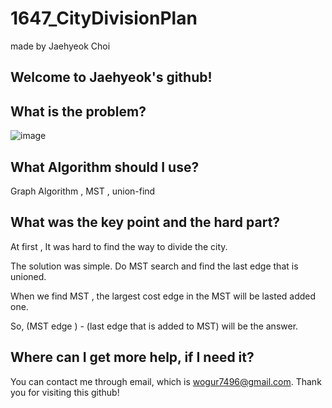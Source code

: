 # 1647_CityDivisionPlan

made by Jaehyeok Choi

## Welcome to Jaehyeok's github!

## What is the problem?

![image](https://github.com/Choi-JaeHyeok-21500749/1647_CityDivisionPlan/blob/main/1647_pro.PNG)

## What Algorithm should I use?

Graph Algorithm , MST , union-find

## What was the key point and the hard part?

At first , It was hard to find the way to divide the city.

The solution was simple. Do MST search and find the last edge that is unioned.

When we find MST , the largest cost edge in the MST will be lasted added one.

So, (MST edge ) - (last edge that is added to MST) will be the answer.

## Where can I get more help, if I need it?

You can contact me through email, which is wogur7496@gmail.com.
Thank you for visiting this github!
